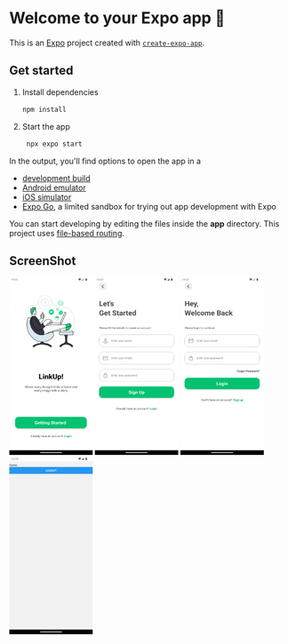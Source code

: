 # Welcome to your Expo app 👋

This is an [Expo](https://expo.dev) project created with [`create-expo-app`](https://www.npmjs.com/package/create-expo-app).

## Get started

1. Install dependencies

   ```bash
   npm install
   ```

2. Start the app

   ```bash
    npx expo start
   ```

In the output, you'll find options to open the app in a

- [development build](https://docs.expo.dev/develop/development-builds/introduction/)
- [Android emulator](https://docs.expo.dev/workflow/android-studio-emulator/)
- [iOS simulator](https://docs.expo.dev/workflow/ios-simulator/)
- [Expo Go](https://expo.dev/go), a limited sandbox for trying out app development with Expo

You can start developing by editing the files inside the **app** directory. This project uses [file-based routing](https://docs.expo.dev/router/introduction).

## ScreenShot
<div style="float: right;">
    <img src="https://github.com/Lelegoyeng/my-sosmed-expo/blob/main/screenshoot/Screenshot_start.png" alt="Gambar 1" width="150" height="320">
   <img src="https://github.com/Lelegoyeng/my-sosmed-expo/blob/main/screenshoot/Screenshot_signup.png" alt="Gambar 1" width="150" height="320">
   <img src="https://github.com/Lelegoyeng/my-sosmed-expo/blob/main/screenshoot/Screenshot_login.png" alt="Gambar 1" width="150" height="320">
   <img src="https://github.com/Lelegoyeng/my-sosmed-expo/blob/main/screenshoot/Screenshot_logout.png" alt="Gambar 1" width="150" height="320">
</div>
